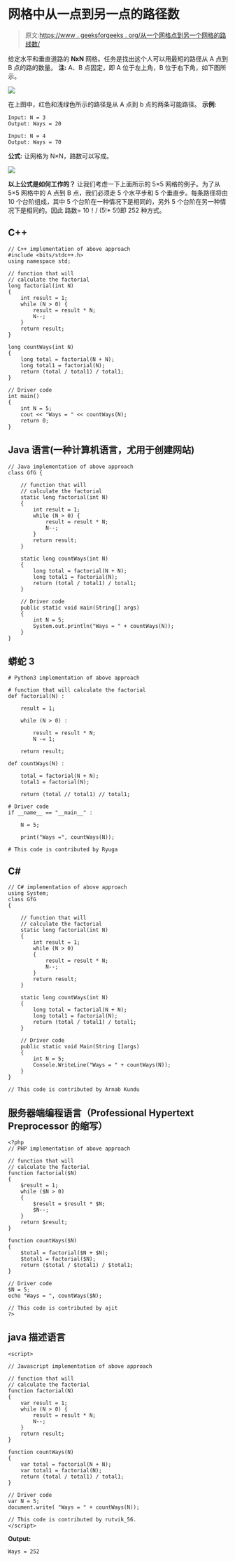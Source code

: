 # 网格中从一点到另一点的路径数

> 原文:[https://www . geeksforgeeks . org/从一个网格点到另一个网格的路线数/](https://www.geeksforgeeks.org/number-of-ways-to-go-from-one-point-to-another-in-a-grid/)

给定水平和垂直道路的 **NxN** 网格。任务是找出这个人可以用最短的路径从 A 点到 B 点的路的数量。
**注:** A、B 点固定，即 A 位于左上角，B 位于右下角，如下图所示。

![](img/b156a11c8e184366d99bf922bcdfd394.png)

在上图中，红色和浅绿色所示的路径是从 A 点到 b 点的两条可能路径。
**示例:**

```
Input: N = 3
Output: Ways = 20

Input: N = 4
Output: Ways = 70
```

**公式:**
让网格为 N×N，路数可以写成。

![](img/9a35d805ecc7a77f8fa05896a02cd354.png)

**以上公式是如何工作的？**
让我们考虑一下上面所示的 5×5 网格的例子。为了从 5×5 网格中的 A 点到 B 点，我们必须走 5 个水平步和 5 个垂直步。每条路径将由 10 个台阶组成，其中 5 个台阶在一种情况下是相同的，另外 5 个台阶在另一种情况下是相同的。因此
路数= 10！/ (5!* 5!)即 252 种方式。

## C++

```
// C++ implementation of above approach
#include <bits/stdc++.h>
using namespace std;

// function that will
// calculate the factorial
long factorial(int N)
{
    int result = 1;
    while (N > 0) {
        result = result * N;
        N--;
    }
    return result;
}

long countWays(int N)
{
    long total = factorial(N + N);
    long total1 = factorial(N);
    return (total / total1) / total1;
}

// Driver code
int main()
{
    int N = 5;
    cout << "Ways = " << countWays(N);
    return 0;
}
```

## Java 语言(一种计算机语言，尤用于创建网站)

```
// Java implementation of above approach
class GfG {

    // function that will
    // calculate the factorial
    static long factorial(int N)
    {
        int result = 1;
        while (N > 0) {
            result = result * N;
            N--;
        }
        return result;
    }

    static long countWays(int N)
    {
        long total = factorial(N + N);
        long total1 = factorial(N);
        return (total / total1) / total1;
    }

    // Driver code
    public static void main(String[] args)
    {
        int N = 5;
        System.out.println("Ways = " + countWays(N));
    }
}
```

## 蟒蛇 3

```
# Python3 implementation of above approach

# function that will calculate the factorial
def factorial(N) :

    result = 1;

    while (N > 0) :

        result = result * N;
        N -= 1;

    return result;

def countWays(N) :

    total = factorial(N + N);
    total1 = factorial(N);

    return (total // total1) // total1;

# Driver code
if __name__ == "__main__" :

    N = 5;

    print("Ways =", countWays(N));

# This code is contributed by Ryuga
```

## C#

```
// C# implementation of above approach
using System;
class GfG
{

    // function that will
    // calculate the factorial
    static long factorial(int N)
    {
        int result = 1;
        while (N > 0)
        {
            result = result * N;
            N--;
        }
        return result;
    }

    static long countWays(int N)
    {
        long total = factorial(N + N);
        long total1 = factorial(N);
        return (total / total1) / total1;
    }

    // Driver code
    public static void Main(String []args)
    {
        int N = 5;
        Console.WriteLine("Ways = " + countWays(N));
    }
}

// This code is contributed by Arnab Kundu
```

## 服务器端编程语言（Professional Hypertext Preprocessor 的缩写）

```
<?php
// PHP implementation of above approach

// function that will
// calculate the factorial
function factorial($N)
{
    $result = 1;
    while ($N > 0)
    {
        $result = $result * $N;
        $N--;
    }
    return $result;
}

function countWays($N)
{
    $total = factorial($N + $N);
    $total1 = factorial($N);
    return ($total / $total1) / $total1;
}

// Driver code
$N = 5;
echo "Ways = ", countWays($N);

// This code is contributed by ajit
?>
```

## java 描述语言

```
<script>

// Javascript implementation of above approach

// function that will
// calculate the factorial
function factorial(N)
{
    var result = 1;
    while (N > 0) {
        result = result * N;
        N--;
    }
    return result;
}

function countWays(N)
{
    var total = factorial(N + N);
    var total1 = factorial(N);
    return (total / total1) / total1;
}

// Driver code
var N = 5;
document.write( "Ways = " + countWays(N));

// This code is contributed by rutvik_56.
</script>
```

**Output:** 

```
Ways = 252
```